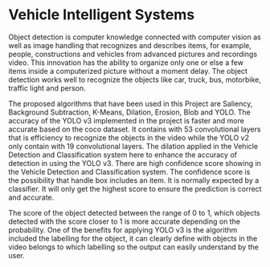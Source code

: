 # Vehicle Intelligent Systems

Object detection is computer knowledge connected with computer vision as well as image handling that recognizes and describes items, for example, people, constructions and vehicles from advanced pictures and recordings video. This innovation has the ability to organize only one or else a few items inside a computerized picture without a moment delay. The object detection works well to recognize the objects like car, truck, bus, motorbike, traffic light and person. 

The proposed algorithms that have been used in this Project are Saliency, Background Subtraction, K-Means, Dilation, Erosion, Blob and YOLO. The accuracy of the YOLO v3 implemented in the project is faster and more accurate based on the coco dataset. It contains with 53 convolutional layers that is efficiency to recognize the objects in the video while the YOLO v2 only contain with 19 convolutional layers. The dilation applied in the Vehicle Detection and Classification system here to enhance the accuracy of detection in using the YOLO v3. There are high confidence score showing in the Vehicle Detection and Classification system. The confidence score is the possibility that handle box includes an item. It is normally expected by a classifier. It will only get the highest score to ensure the prediction is correct and accurate. 

The score of the object detected between the range of 0 to 1, which objects detected with the score closer to 1 is more accurate depending on the probability. One of the benefits for applying YOLO v3 is the algorithm included the labelling for the object, it can clearly define with objects in the video belongs to which labelling so the output can easily understand by the user.
